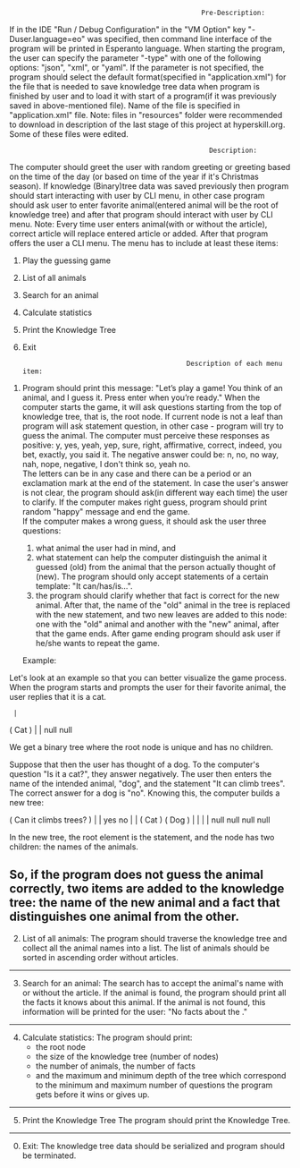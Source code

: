                                                     Pre-Description:
If in the IDE "Run / Debug Configuration" in the "VM Option" key "-Duser.language=eo" was specified,
then command line interface of the program will be printed in Esperanto language.
    When starting the program, the user can specify the parameter "-type" with one of the following options: "json", "xml", or "yaml".
If the parameter is not specified, the program should select the default format(specified in "application.xml") for the file
that is needed to save knowledge tree data when program is finished by user and
to load it with start of a program(if it was previously saved in above-mentioned file).
Name of the file is specified in "application.xml" file.
        Note: files in "resources" folder were recommended to download in description of the last stage of this project at hyperskill.org.
              Some of these files were edited.

                                                      Description:
The computer should greet the user with random greeting or greeting based on the time of the day
(or based on time of the year if it's Christmas season).
    If knowledge (Binary)tree data was saved previously then program should start interacting with user by CLI menu,
in other case program should ask user to enter favorite animal(entered animal will be the root of knowledge tree) and
after that program should interact with user by CLI menu.
        Note: Every time user enters animal(with or without the article), correct article will replace entered article or added.
    After that program offers the user a CLI menu. The menu has to include at least these items:
1. Play the guessing game
2. List of all animals
3. Search for an animal
4. Calculate statistics
5. Print the Knowledge Tree
0. Exit


                                                Description of each menu item:
1) Program should print this message:
       "Let’s play a game!
       You think of an animal, and I guess it.
       Press enter when you’re ready."
     When the computer starts the game, it will ask questions starting from the top of knowledge tree, that is, the root node.
   If current node is not a leaf than program will ask statement question, in other case - program will try to guess the animal.
   The computer must perceive these responses as positive:
   y, yes, yeah, yep, sure, right, affirmative, correct, indeed, you bet, exactly, you said it.
   The negative answer could be:
   n, no, no way, nah, nope, negative, I don't think so, yeah no.     
   The letters can be in any case and there can be a period or an exclamation mark at the end of the statement.
   In case the user's answer is not clear, the program should ask(in different way each time) the user to clarify.
     If the computer makes right guess, program should print random "happy" message and end the game.  
     If the computer makes a wrong guess, it should ask the user three questions:
     1. what animal the user had in mind, and
     2. what statement can help the computer distinguish the animal it guessed (old) from the animal that the person actually thought of (new).
   The program should only accept statements of a certain template: "It can/has/is...".
     3. the program should clarify whether that fact is correct for the new animal.
     After that, the name of the "old" animal in the tree is replaced with the new statement,
   and two new leaves are added to this node: one with the "old" animal and another with the "new" animal, after that the game ends.
     After game ending program should ask user if he/she wants to repeat the game.

   Example:

  Let's look at an example so that you can better visualize the game process.
  When the program starts and prompts the user for their favorite animal, the user replies that it is a cat.

     |
  ( Cat )
    | |
  null null

  We get a binary tree where the root node is unique and has no children.

  Suppose that then the user has thought of a dog. To the computer's question "Is it a cat?", they answer negatively.
  The user then enters the name of the intended animal, "dog", and the statement "It can climb trees".
  The correct answer for a dog is "no". Knowing this, the computer builds a new tree:

  ( Can it climbs trees? )
     |                |
    yes               no
     |                |
  ( Cat )          ( Dog )
    | |              | |
  null null        null null

  In the new tree, the root element is the statement, and the node has two children: the names of the animals.

  So, if the program does not guess the animal correctly, two items are added to the knowledge tree:
  the name of the new animal and a fact that distinguishes one animal from the other.
------------------------------------------------------------------------------------------------------------------------
2) List of all animals:
   The program should traverse the knowledge tree and collect all the animal names into a list.
   The list of animals should be sorted in ascending order without articles.
------------------------------------------------------------------------------------------------------------------------
3) Search for an animal:
   The search has to accept the animal's name with or without the article.
   If the animal is found, the program should print all the facts it knows about this animal.
   If the animal is not found, this information will be printed for the user:
   "No facts about the <animal>."
------------------------------------------------------------------------------------------------------------------------
4) Calculate statistics:
   The program should print:
    - the root node
    - the size of the knowledge tree (number of nodes)
    - the number of animals, the number of facts
    - and the maximum and minimum depth of the tree which correspond to the minimum and maximum number of questions the program gets before it wins or gives up.
------------------------------------------------------------------------------------------------------------------------
5) Print the Knowledge Tree
   The program should print the Knowledge Tree.
------------------------------------------------------------------------------------------------------------------------
0) Exit:
   The knowledge tree data should be serialized and program should be terminated.